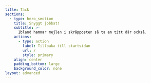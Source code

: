 ```yaml
---
title: Tack
sections:
  - type: hero_section
    title: Snyggt jobbat!
    subtitle: >-
      Ibland hamnar mejlen i skräpposten så ta en titt där också.
    actions:
      - type: action
        label: Tillbaka till startsidan
        url: /
        style: primary
    align: center
    padding_bottom: large
    background_color: none
layout: advanced
---
```

